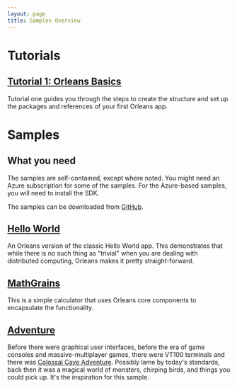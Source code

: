 ```yaml
---
layout: page
title: Samples Overview
---
```


# Tutorials

## [Tutorial 1: Orleans Basics](tutorial_1.md)

Tutorial one guides you through the steps to create the structure and set up the packages and references of your first Orleans app.

# Samples

## What you need

The samples are self-contained, except where noted. You might need an Azure subscription for some of the samples. For the Azure-based samples, you will need to install the SDK.

The samples can be downloaded from [GitHub](https://github.com/dotnet/orleans/tree/master/Samples).

## [Hello World](overview_helloworld.md)

An Orleans version of the classic Hello World app. This demonstrates that while there is no such thing as "trivial" when you are dealing with distributed computing, Orleans makes it pretty straight-forward.

## [MathGrains](MathGrains.md)

This is a simple calculator that uses Orleans core components to encapsulate the functionality.

## [Adventure](Adventure.md)

Before there were graphical user interfaces, before the era of game consoles and massive-multiplayer games, there were VT100 terminals and there was [Colossal Cave Adventure](http://en.wikipedia.org/wiki/Colossal_Cave_Adventure). Possibly lame by today's standards, back then it was a magical world of monsters, chirping birds, and things you could pick up. It's the inspiration for this sample.

